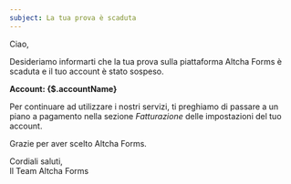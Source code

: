 ```yaml
---
subject: La tua prova è scaduta
---
```


Ciao,

Desideriamo informarti che la tua prova sulla piattaforma Altcha Forms è scaduta e il tuo account è stato sospeso.

**Account: {$.accountName}**

Per continuare ad utilizzare i nostri servizi, ti preghiamo di passare a un piano a pagamento nella sezione _Fatturazione_ delle impostazioni del tuo account.

Grazie per aver scelto Altcha Forms.

Cordiali saluti,  
Il Team Altcha Forms
